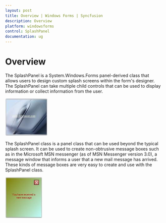 ```yaml
---
layout: post
title: Overview | Windows Forms | Syncfusion
description: Overview
platform: windowsforms
control: SplashPanel
documentation: ug
---
```


# Overview

The SplashPanel is a System.Windows.Forms panel-derived class that allows users to design custom splash screens within the form's designer. The SplashPanel can take multiple child controls that can be used to display information or collect information from the user.

![](Overview_images/Overview_img44.jpeg) 



The SplashPanel class is a panel class that can be used beyond the typical splash screen. It can be used to create non-obtrusive message boxes such as in the Microsoft MSN messenger (as of MSN Messenger version 3.0), a message window that informs a user that a new mail message has arrived. These kinds of message boxes are very easy to create and use with the SplashPanel class. 

![](Overview_images/Overview_img45.jpeg) 



